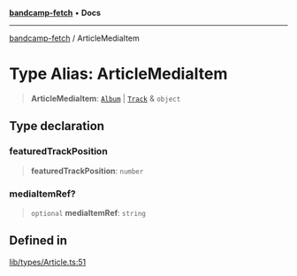 [**bandcamp-fetch**](../README.md) • **Docs**

***

[bandcamp-fetch](../README.md) / ArticleMediaItem

# Type Alias: ArticleMediaItem

> **ArticleMediaItem**: [`Album`](../interfaces/Album.md) \| [`Track`](../interfaces/Track.md) & `object`

## Type declaration

### featuredTrackPosition

> **featuredTrackPosition**: `number`

### mediaItemRef?

> `optional` **mediaItemRef**: `string`

## Defined in

[lib/types/Article.ts:51](https://github.com/patrickkfkan/bandcamp-fetch/blob/d7908af6ae5080a27ddea05f2631b8fc5129d64d/src/lib/types/Article.ts#L51)
